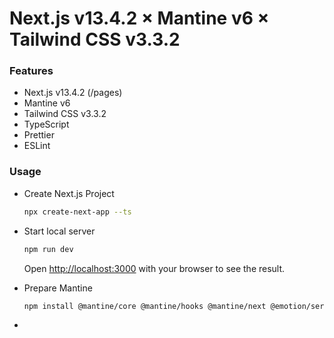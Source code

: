 # Next.js v13.4.2 × Mantine v6 × Tailwind CSS v3.3.2

### Features

- Next.js v13.4.2 (/pages)
- Mantine v6
- Tailwind CSS v3.3.2
- TypeScript
- Prettier
- ESLint

### Usage

- Create Next.js Project

  ```bash
  npx create-next-app --ts
  ```

- Start local server

  ```bash
  npm run dev
  ```

  Open [http://localhost:3000](http://localhost:3000) with your browser to see the result.

- Prepare Mantine
  ```bash
  npm install @mantine/core @mantine/hooks @mantine/next @emotion/server @emotion/react
  ```
-
